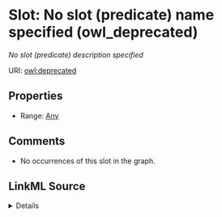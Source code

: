 

# Slot: No slot (predicate) name specified (owl_deprecated)


_No slot (predicate) description specified_







URI: [owl:deprecated](http://www.w3.org/2002/07/owl#deprecated)



<!-- no inheritance hierarchy -->








## Properties

* Range: [Any](../classes/Any.md)





## Comments

* No occurrences of this slot in the graph.



## LinkML Source

<details>

```yaml
name: owl_deprecated
description: No slot (predicate) description specified
title: No slot (predicate) name specified
comments:
- No occurrences of this slot in the graph.
from_schema: fio-kg
rank: 1000
slot_uri: owl:deprecated
alias: owl_deprecated
range: Any

```
</details>